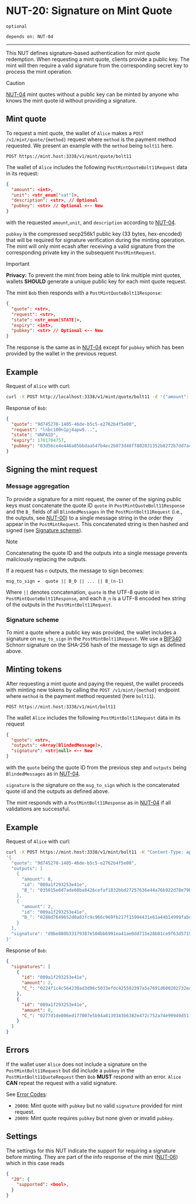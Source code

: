 # NUT-20: Signature on Mint Quote

`optional`

`depends on: NUT-04`

---

This NUT defines signature-based authentication for mint quote redemption. When requesting a mint quote, clients provide a public key. The mint will then require a valid signature from the corresponding secret key to process the mint operation.

> [!CAUTION]
> [NUT-04][04] mint quotes without a public key can be minted by anyone who knows the mint quote id without providing a signature.

## Mint quote

To request a mint quote, the wallet of `Alice` makes a `POST /v1/mint/quote/{method}` request where `method` is the payment method requested. We present an example with the `method` being `bolt11` here.

```http
POST https://mint.host:3338/v1/mint/quote/bolt11
```

The wallet of `Alice` includes the following `PostMintQuoteBolt11Request` data in its request:

```json
{
  "amount": <int>,
  "unit": <str_enum["sat"]>,
  "description": <str>, // Optional
  "pubkey": <str> // Optional <-- New
}
```

with the requested `amount`,`unit`, and `description` according to [NUT-04][04].

`pubkey` is the compressed secp256k1 public key (33 bytes, hex-encoded) that will be required for signature verification during the minting operation. The mint will only mint ecash after receiving a valid signature from the corresponding private key in the subsequent `PostMintRequest`.

> [!IMPORTANT]
> **Privacy:** To prevent the mint from being able to link multiple mint quotes, wallets **SHOULD** generate a unique public key for each mint quote request.

The mint `Bob` then responds with a `PostMintQuoteBolt11Response`:

```json
{
  "quote": <str>,
  "request": <str>,
  "state": <str_enum[STATE]>,
  "expiry": <int>,
  "pubkey": <str> // Optional <-- New
}
```

The response is the same as in [NUT-04][04] except for `pubkey` which has been provided by the wallet in the previous request.

## Example

Request of `Alice` with curl:

```bash
curl -X POST http://localhost:3338/v1/mint/quote/bolt11 -d '{"amount": 10, "unit": "sat", "pubkey": "03d56ce4e446a85bbdaa547b4ec2b073d40ff802831352b8272b7dd7a4de5a7cac"}' -H "Content-Type: application/json"
```

Response of `Bob`:

```json
{
  "quote": "9d745270-1405-46de-b5c5-e2762b4f5e00",
  "request": "lnbc100n1pj4apw9...",
  "state": "UNPAID",
  "expiry": 1701704757,
  "pubkey": "03d56ce4e446a85bbdaa547b4ec2b073d40ff802831352b8272b7dd7a4de5a7cac"
}
```

## Signing the mint request

### Message aggregation

To provide a signature for a mint request, the owner of the signing public keys must concatenate the quote ID `quote` in `PostMintQuoteBolt11Response` and the `B_` fields of all `BlindedMessages` in the `PostMintBolt11Request` (i.e., the outputs, see [NUT-00][00]) to a single message string in the order they appear in the `PostMintRequest`. This concatenated string is then hashed and signed (see [Signature scheme](#signature-scheme)).

> [!NOTE]
> Concatenating the quote ID and the outputs into a single message prevents maliciously replacing the outputs.

If a request has `n` outputs, the message to sign becomes:

```
msg_to_sign =  quote || B_0 || ... || B_(n-1)
```

Where `||` denotes concatenation, `quote` is the UTF-8 quote id in `PostMintQuoteBolt11Response`, and each `B_n` is a UTF-8 encoded hex string of the outputs in the `PostMintBolt11Request`.

### Signature scheme

To mint a quote where a public key was provided, the wallet includes a signature on `msg_to_sign` in the `PostMintBolt11Request`. We use a [BIP340](https://github.com/bitcoin/bips/blob/master/bip-0340.mediawiki) Schnorr signature on the SHA-256 hash of the message to sign as defined above.

## Minting tokens

After requesting a mint quote and paying the request, the wallet proceeds with minting new tokens by calling the `POST /v1/mint/{method}` endpoint where `method` is the payment method requested (here `bolt11`).

```http
POST https://mint.host:3338/v1/mint/bolt11
```

The wallet `Alice` includes the following `PostMintBolt11Request` data in its request

```json
{
  "quote": <str>,
  "outputs": <Array[BlindedMessage]>,
  "signature": <str|null> <-- New
}
```

with the `quote` being the quote ID from the previous step and `outputs` being `BlindedMessages` as in [NUT-04][04].

`signature` is the signature on the `msg_to_sign` which is the concatenated quote id and the outputs as defined above.

The mint responds with a `PostMintBolt11Response` as in [NUT-04][04] if all validations are successful.

## Example

Request of `Alice` with curl:

```bash
curl -X POST https://mint.host:3338/v1/mint/bolt11 -H "Content-Type: application/json" -d \
'{
  "quote": "9d745270-1405-46de-b5c5-e2762b4f5e00",
  "outputs": [
    {
      "amount": 8,
      "id": "009a1f293253e41e",
      "B_": "035015e6d7ade60ba8426cefaf1832bbd27257636e44a76b922d78e79b47cb689d"
    },
    {
      "amount": 2,
      "id": "009a1f293253e41e",
      "B_": "0288d7649652d0a83fc9c966c969fb217f15904431e61a44b14999fabc1b5d9ac6"
    }
  ],
  "signature": "d9be080b33179387e504bb6991ea41ae0dd715e28b01ce9f63d57198a095bccc776874914288e6989e97ac9d255ac667c205fa8d90a211184b417b4ffdd24092"
}'
```

Response of `Bob`:

```json
{
  "signatures": [
    {
      "id": "009a1f293253e41e",
      "amount": 2,
      "C_": "0224f1c4c564230ad3d96c5033efdc425582397a5a7691d600202732edc6d4b1ec"
    },
    {
      "id": "009a1f293253e41e",
      "amount": 8,
      "C_": "0277d1de806ed177007e5b94a8139343b6382e472c752a74e99949d511f7194f6c"
    }
  ]
}
```

## Errors

If the wallet user `Alice` does not include a signature on the `PostMintBolt11Request` but did include a `pubkey` in the `PostMintBolt11QuoteRequest` then `Bob` **MUST** respond with an error. `Alice` **CAN** repeat the request with a valid signature.

See [Error Codes][errors]:

- `20008`: Mint quote with `pubkey` but no valid `signature` provided for mint request.
- `20009`: Mint quote requires `pubkey` but none given or invalid `pubkey`.

## Settings

The settings for this NUT indicate the support for requiring a signature before minting. They are part of the info response of the mint ([NUT-06][06]) which in this case reads

```json
{
  "20": {
    "supported": <bool>,
  }
}
```

[00]: 00.md
[04]: 04.md
[06]: 06.md
[errors]: error_codes.md
